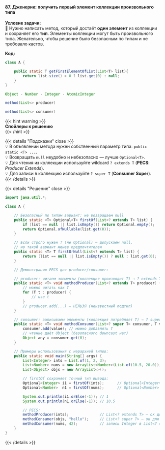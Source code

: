 #### 87. Дженерик: получить первый элемент коллекции произвольного типа

**Условие задачи:**  
📌 Нужно написать метод, который достаёт **один элемент** из коллекции и сохраняет его **тип**. Элементы коллекции могут быть произвольного типа. Желательно, чтобы решение было безопасным по типам и не требовало кастов.

**Код:**

```java
class A {

    public static T getFirstElementOfList(List<T> list){
        return list.size() > 0 ? list.get(0) : null;
    }
}

Object - Number - Integer - AtomicInteger

method(List<> producer)

method(List<> consumer)
```

{{< hint warning >}}  
**Спойлеры к решению**  
{{< /hint >}}

{{< details "Подсказки" close >}}  
💡 В объявлении метода нужен собственный параметр типа: `public static <T> ...`.  
💡 Возвращать `null` неудобно и небезопасно — лучше `Optional<T>`.  
💡 Для чтения из коллекции используйте wildcard `? extends T` (**PECS**: _Producer Extends_).  
💡 Для записи в коллекцию используйте `? super T` (**Consumer Super**).  
{{< /details >}}

{{< details "Решение" close >}}

```java
import java.util.*;

class A {

    // Безопасный по типам вариант: не возвращаем null
    public static <T> Optional<T> firstOf(List<? extends T> list) {
        if (list == null || list.isEmpty()) return Optional.empty();
        return Optional.ofNullable(list.get(0));
    }

    // Если строго нужен T (не Optional) — допускаем null,
    // но такой вариант менее предпочтителен
    public static <T> T firstOrNull(List<? extends T> list) {
        return (list == null || list.isEmpty()) ? null : list.get(0);
    }

    // Демонстрация PECS для producer/consumer:

    // producer: читаем элементы (коллекция производит T) → ? extends T
    public static <T> void methodProducer(List<? extends T> producer) {
        // можно читать как T
        for (T t : producer) {
            // use t
        }
        // producer.add(...) — НЕЛЬЗЯ (неизвестный подтип)
    }

    // consumer: записываем элементы (коллекция потребляет T) → ? super T
    public static <T> void methodConsumer(List<? super T> consumer, T value) {
        consumer.add(value); // можно добавлять T
        // чтение даёт Object (безопасного downcast нет)
        Object any = consumer.get(0);
    }

    // Примеры использования с иерархией типов:
    public static void main(String[] args) {
        List<Integer> ints = List.of(1, 2, 3);
        List<Number> nums = new ArrayList<Number>(List.of(10.5, 20.0));
        List<Object> objs = new ArrayList<>();

        // firstOf сохраняет точный тип вывода:
        Optional<Integer> i1 = firstOf(ints);      // Optional<Integer>
        Optional<Number>  n1 = firstOf(nums);      // Optional<Number>

        System.out.println(i1.orElse(-1)); // 1
        System.out.println(n1.orElse(-1)); // 10.5

        // PECS:
        methodProducer(ints);              // List<? extends T> — ок для чтения
        methodConsumer(objs, "hello");     // List<? super T> — ок для записи String
        methodConsumer(nums, 42);          // запись Integer в List<? super Integer>
    }
}
```

{{< /details >}}